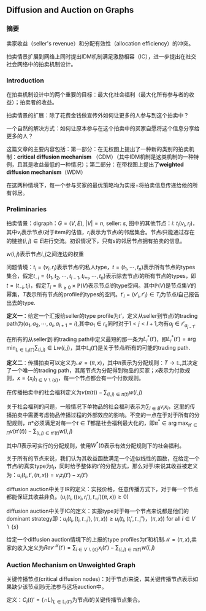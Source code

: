 ## Diffusion and Auction on Graphs

### 摘要

卖家收益（seller's revenue）和分配有效性（allocation efficiency）的冲突。

拍卖情景扩展到网络上同时提出IDM机制满足激励相容（IC），进一步提出在社交社会网络中的拍卖机制设计。

### Introduction

在拍卖机制设计中的两个重要的目标：最大化社会福利（最大化所有参与者的收益）；拍卖者的收益。

拍卖情景的扩展：除了花费金钱做宣传外如何让更多的人参与到这个拍卖中？

一个自然的解决方式：如何让原本参与在这个拍卖中的买家自愿将这个信息分享给更多的人？

这篇文章的主要内容包括：第一部分：在无权图上提出了一种新的类别的拍卖机制：**critical diffusion mechanism** （CDM）（其中IDM机制是这类机制的一种特例，且其是收益最低的一种情况）；第二部分：在带权图上提出了**weighted diffusion mechanism**（WDM）

在这两种情境下，每一个参与买家的最优策略均为实报+将拍卖信息传递给他的所有邻居。

### Preliminaries

拍卖情景：digraph：$G=(V,E)$, $|V|=n$, seller: $s$, 图中的其他节点：$i$: $t_i(v_i,r_i)$，其中$v_i$表示节点$i$对于item的估值，$r_i$表示为节点$i$的邻居集合。节点$i$只能通过存在的链接$(i,j)\in E$进行交流。初识情况下，只有$s$的邻居节点拥有拍卖的信息。

$w(i,j)$表示节点$i,j$之间连边的权重

问题情境：$t_i=(v_i,r_i)$表示节点$i$的私人type，$t=(t_1,\cdots,t_n)$表示所有节点的types集合，假定$t_{-i}=\{ t_1,t_2,\cdots,t_{i-1},t_{i+_1},\cdots,t_n \}$表示除去节点$i$的所有节点的types，即$t=(t_{-i},t_i)$，假定$T_i=\mathbb{R}_{\geq0}\times \mathbb{P}(V)$表示节点$i$的type空间。其中$\mathbb{P}(V)$是节点集$V$的幂集，$T$表示所有节点的profile的types的空间。$t'_i=(v'_i,r'_i)\in T_i$为节点$i$自己报告出去的type.

**定义一**：给定一个汇报给seller的type profile为$t'$，定义从seller到节点$i$的trading path为$(a_1,a_2,\cdots,a_{l},a_{l+1}=i)$,其中$a_1\in r_s$同时对于$1< j<l+1$,均有$a_j\in r'_{a_{j-1}}$. 

在所有的从seller到i的trading path中定义最短的那一条为$L^*_i(t')$，即$L^*_i(t')=\arg \min_{L\in\mathbb{L}_i(t')}\sum_{(i,j)}\in L w(i,j)$，其中$\mathbb{L}_i(t')$是关于节点$i$所有的可能的trading path.

**定义二**：传播拍卖可以定义为$\mathcal{M}=(\pi,x)$，其中$\pi$表示为分配规则：$T\rightarrow \mathbb{L}$,其决定了一个唯一的trading path，其尾节点为分配得到物品的买家；$x$表示为付款规则，$x=\{x_i\}_{i\in V\backslash \{s\}}$，每一个节点都会有一个付款规则。

在传播拍卖中的社会福利定义为$v(\pi(t))-\sum_{(i,j)\in \pi(t)}w(i,j)$

关于社会福利的问题，一般情况下单物品的社会福利表示为$\sum_{i\in B}v_i x_i$，这里的传播拍卖中需要考虑物品传播过程的外部效应的影响。不变的一点在于对于所有的分配规则，$\pi*$必须满足对每一个$t\in T$都是社会福利最大化的，即$\pi^*\in \arg \max_{\pi'\in \Pi}v(\pi'(t))-\sum_{(i,j)\in \pi'(t)}w(i,j)$

其中$\Pi$表示可实行的分配规则，使用$W^*(t)$表示有效分配规则下的社会福利。

关于所有的节点来说，我们认为其收益函数满足一个近似线性的函数，在给定一个节点$i$的真实type为$t_i$，同时给予整体的$t'$的分配方式，那么对于$i$来说其收益被定义为：$u_i(t_i,t',(\pi,x))=v_iz_i(t')-x_i(t')$

diffusion auction中关于IR的定义：实报价格，任意传播方式下，对于每一个节点都能保证其收益非负。($u_i(t_i,((v_i,r_i'),t_{-i}')(\pi,x))\geq	0$)

diffusion auction中关于IC的定义：实报type对于每一个节点来说都是他们的dominant strategy即：$u_i(t_i,(t_i,t_{-i}'),(\pi,x))\geq u_i(t_i,(t_i',t_{-i}'')，(\pi,x))$ for all $i \in V\backslash \{s\}$

给定一个diffusion auction情境下的上报的type profiles为$t'$和机制$\mathcal{M}=(\pi,x)$,卖家的收入定义为$Rev^{\mathcal{M}}(t')=\sum_{i\in V\backslash \{s\}}x_i(t')-\sum_{(i,j)\in \pi(t')}w(i,j)$

###  Auction Mechanism on Unweighted Graph

关键传播节点(critical diffusion nodes)：对于节点$i$来说，其关键传播节点表示如果缺少该节点则$i$无法参与这场auction中。

定义：$C_i(t)'=\{ \cap L \}_{L\in\mathbb{L}_i(t')}$为节点$i$的关键传播节点集合。



